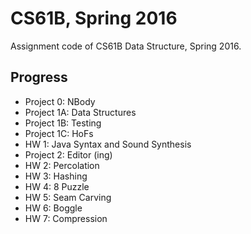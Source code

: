 # CS61B, Spring 2016

Assignment code of CS61B Data Structure, Spring 2016.



## Progress

* Project 0: NBody
* Project 1A: Data Structures
* Project 1B: Testing
* Project 1C: HoFs
* HW 1: Java Syntax and Sound Synthesis
* Project 2: Editor (ing)
* HW 2: Percolation
* HW 3: Hashing
* HW 4: 8 Puzzle
* HW 5: Seam Carving
* HW 6: Boggle
* HW 7: Compression

